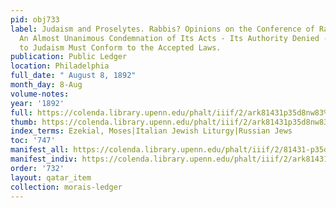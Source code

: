 ```yaml
---
pid: obj733
label: Judaism and Proselytes. Rabbis? Opinions on the Conference of Radical Reforms.
  An Almost Unanimous Condemnation of Its Acts - Its Authority Denied - Proselytes
  to Judaism Must Conform to the Accepted Laws.
publication: Public Ledger
location: Philadelphia
full_date: " August 8, 1892"
month_day: 8-Aug
volume-notes:
year: '1892'
full: https://colenda.library.upenn.edu/phalt/iiif/2/ark81431p35d8nw83%2FSHA256E-s9593688--325e6b874e54170a47cd4c7ed4bad65ecba93d69d18c25bf835c2a4ab1d8c33e.jpeg/full/3500,/0/default.jpg
thumb: https://colenda.library.upenn.edu/phalt/iiif/2/ark81431p35d8nw83%2FSHA256E-s9593688--325e6b874e54170a47cd4c7ed4bad65ecba93d69d18c25bf835c2a4ab1d8c33e.jpeg/full/!200,200/0/default.jpg
index_terms: Ezekial, Moses|Italian Jewish Liturgy|Russian Jews
toc: '747'
manifest_all: https://colenda.library.upenn.edu/phalt/iiif/2/81431-p35d8nw83/manifest
manifest_indiv: https://colenda.library.upenn.edu/phalt/iiif/2/ark81431p35d8nw83%2FSHA256E-s9593688--325e6b874e54170a47cd4c7ed4bad65ecba93d69d18c25bf835c2a4ab1d8c33e.jpeg
order: '732'
layout: qatar_item
collection: morais-ledger
---
```

